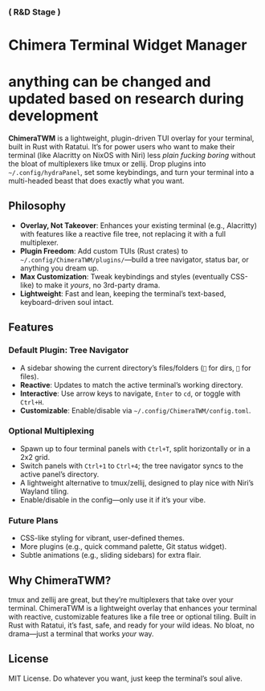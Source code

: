 ### ( R&D Stage )
# Chimera Terminal Widget Manager
# anything can be changed and updated based on research during development

**ChimeraTWM** is a lightweight, plugin-driven TUI overlay for your terminal, built in Rust with Ratatui. It’s for power users who want to make their terminal (like Alacritty on NixOS with Niri) less *plain fucking boring* without the bloat of multiplexers like tmux or zellij. Drop plugins into `~/.config/hydraPanel`, set some keybindings, and turn your terminal into a multi-headed beast that does exactly what you want.

## Philosophy

- **Overlay, Not Takeover**: Enhances your existing terminal (e.g., Alacritty) with features like a reactive file tree, not replacing it with a full multiplexer.
- **Plugin Freedom**: Add custom TUIs (Rust crates) to `~/.config/ChimeraTWM/plugins/`—build a tree navigator, status bar, or anything you dream up.
- **Max Customization**: Tweak keybindings and styles (eventually CSS-like) to make it *yours*, no 3rd-party drama.
- **Lightweight**: Fast and lean, keeping the terminal’s text-based, keyboard-driven soul intact.

## Features

### Default Plugin: Tree Navigator
- A sidebar showing the current directory’s files/folders (`📁` for dirs, `📜` for files).
- **Reactive**: Updates to match the active terminal’s working directory.
- **Interactive**: Use arrow keys to navigate, `Enter` to `cd`, or toggle with `Ctrl+H`.
- **Customizable**: Enable/disable via `~/.config/ChimeraTWM/config.toml`.

### Optional Multiplexing
- Spawn up to four terminal panels with `Ctrl+T`, split horizontally or in a 2x2 grid.
- Switch panels with `Ctrl+1` to `Ctrl+4`; the tree navigator syncs to the active panel’s directory.
- A lightweight alternative to tmux/zellij, designed to play nice with Niri’s Wayland tiling.
- Enable/disable in the config—only use it if it’s your vibe.

### Future Plans
- CSS-like styling for vibrant, user-defined themes.
- More plugins (e.g., quick command palette, Git status widget).
- Subtle animations (e.g., sliding sidebars) for extra flair.

## Why ChimeraTWM?
tmux and zellij are great, but they’re multiplexers that take over your terminal. ChimeraTWM is a lightweight overlay that enhances your terminal with reactive, customizable features like a file tree or optional tiling. Built in Rust with Ratatui, it’s fast, safe, and ready for your wild ideas. No bloat, no drama—just a terminal that works *your* way.

## License
MIT License. Do whatever you want, just keep the terminal’s soul alive.
